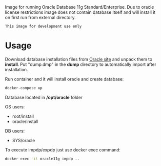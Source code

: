 Image for running Oracle Database 11g Standard/Enterprise. Due to oracle license restrictions image does not contain database itself and will install it on first run from external directory.

``This image for development use only``

# Usage
Download database installation files from [Oracle site](https://www.oracle.com/database/technologies/112010-linx8664soft.html) and unpack them to **install**.
Put "dump.dmp" in the **dump** directory to automatically import after installation.

Run container and it will install oracle and create database:

```sh
docker-compose up
```

Database located in **/opt/oracle** folder

OS users:
* root/install
* oracle/install

DB users:
* SYS/oracle

To execute impdp/expdp just use docker exec command:
```sh
docker exec -it oracle11g impdp ..
```
